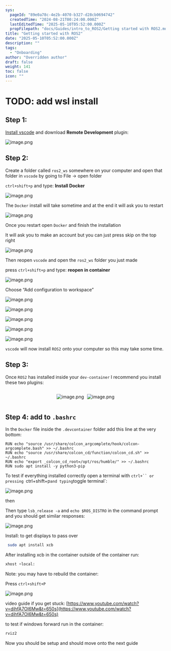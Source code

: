 ```yaml
---
sys:
  pageId: "89e0a78c-4e2b-4070-b327-d28cb0694742"
  createdTime: "2024-08-21T00:24:00.000Z"
  lastEditedTime: "2025-05-10T05:52:00.000Z"
  propFilepath: "docs/Guides/intro_to_ROS2/Getting started with ROS2.md"
title: "Getting started with ROS2"
date: "2025-05-10T05:52:00.000Z"
description: ""
tags:
  - "Onboarding"
author: "Overridden author"
draft: false
weight: 141
toc: false
icon: ""
---
```


# TODO: add wsl install

## Step 1:

[Install vscode](https://code.visualstudio.com/download) and download **Remote Development** plugin:

![image.png](https://prod-files-secure.s3.us-west-2.amazonaws.com/d518164a-d88e-44d1-a4ee-3adb3bd8bce0/efb52993-1881-4a40-b95e-6f020334f022/image.png?X-Amz-Algorithm=AWS4-HMAC-SHA256&X-Amz-Content-Sha256=UNSIGNED-PAYLOAD&X-Amz-Credential=ASIAZI2LB4665WHOTKNX%2F20250625%2Fus-west-2%2Fs3%2Faws4_request&X-Amz-Date=20250625T004339Z&X-Amz-Expires=3600&X-Amz-Security-Token=IQoJb3JpZ2luX2VjEEAaCXVzLXdlc3QtMiJGMEQCIGztEogexSzWqS9vhuVphPehiT4AGmF%2B5aaEmZtyaQGEAiBLOw6tO0rUdvWAjMFsTLUfQHUZbAiyQ8bvJFzgdQWkMSr%2FAwg5EAAaDDYzNzQyMzE4MzgwNSIMgGmeJ1yoAb6QGbhVKtwD3v8S1964REikMBajwJNBkqBOSmbKNH%2B1K3UYCEN%2BqQvGpG6sch425YoKmwcPK%2FuyayeScVJrQnRBzKV3Frw4%2BtTWeeTJCteYKzfLtr86eOpJUfBbTz4s5JOsMPTQYaFyZ6yg%2Bpkxu2xJdTVftxX7OSL4NH7cPafE3Mn2Ls%2BT3JZpRo7zxd8DllYOvLa%2F9M2QAkPuXJm4wOAp49MThUQ%2BxXzRWj4iil690JpaqHVSGG%2FWOqmUfaF4MpI68kIqnAGTstcg9JRaOIcUkX3QcXjfidkmbbiglYuaLFqN0H4jucfkp610EXn1JAuWw91kl38BBLqOsq%2Fo773abIMOQAKIgNHLAdp7LadAqGk4nvgtIBizcCmahjSujDjE%2Bf%2Fgg6JFKfSBsLOh%2Fmz0mMKx1tf7xT5AMIQoR28I%2FNBsf%2Fg8XZmkOMUY4OOX%2FMxGcjys%2F5QfaiRub%2FZQS%2FHeDk4GplXcw%2FOqwhMzYnLsWXHWiyYvYId2otw38t2TJD1ymoZPT2gHWOkWcs%2Btg2Rk5AhClfcFwWzGraGZxboJbHqoxKFPVZ8im6N2PnJgEKNtKo48yeLRPJZvp%2BvjJqEPkE8nRFRmQ9nyyPIFCIY9BMOH9C%2Fq0x4yJr4sbWU%2Byp7DWTowz%2B7swgY6pgH6DOntyf9c9OXA4f9ixk9MY0BqbCGF3YnmiXhJIaHpaUK3xgbB%2BdQQlaiTsl%2BzvSVtVieKI4zqHBzoGsrNHxrp2WDsUjftQ%2BbSa553ysvWQHdQGhhiXEq6jvuVQnvwDi28MtYnLMGgTEa3oC5e42PnjfzD1UgNRrQTyVDd1Xj5o9koZYCq4zTVZy%2BmNaQEY%2BD5aNFDfUh6OtQ37e93TOVj%2FY7mCiOS&X-Amz-Signature=582b66acba3b21af8485b213b3aafefde9e3fd2f28d75c7750575f899320968b&X-Amz-SignedHeaders=host&x-amz-checksum-mode=ENABLED&x-id=GetObject)

## Step 2:

Create a folder called `ros2_ws` somewhere on your computer and open that folder in `vscode` by going to File → open folder 

`ctrl+shift+p` and type: **Install Docker**

![image.png](https://prod-files-secure.s3.us-west-2.amazonaws.com/d518164a-d88e-44d1-a4ee-3adb3bd8bce0/2269dc0e-1cd5-47ff-bceb-c04ad9b2eab0/image.png?X-Amz-Algorithm=AWS4-HMAC-SHA256&X-Amz-Content-Sha256=UNSIGNED-PAYLOAD&X-Amz-Credential=ASIAZI2LB4665WHOTKNX%2F20250625%2Fus-west-2%2Fs3%2Faws4_request&X-Amz-Date=20250625T004339Z&X-Amz-Expires=3600&X-Amz-Security-Token=IQoJb3JpZ2luX2VjEEAaCXVzLXdlc3QtMiJGMEQCIGztEogexSzWqS9vhuVphPehiT4AGmF%2B5aaEmZtyaQGEAiBLOw6tO0rUdvWAjMFsTLUfQHUZbAiyQ8bvJFzgdQWkMSr%2FAwg5EAAaDDYzNzQyMzE4MzgwNSIMgGmeJ1yoAb6QGbhVKtwD3v8S1964REikMBajwJNBkqBOSmbKNH%2B1K3UYCEN%2BqQvGpG6sch425YoKmwcPK%2FuyayeScVJrQnRBzKV3Frw4%2BtTWeeTJCteYKzfLtr86eOpJUfBbTz4s5JOsMPTQYaFyZ6yg%2Bpkxu2xJdTVftxX7OSL4NH7cPafE3Mn2Ls%2BT3JZpRo7zxd8DllYOvLa%2F9M2QAkPuXJm4wOAp49MThUQ%2BxXzRWj4iil690JpaqHVSGG%2FWOqmUfaF4MpI68kIqnAGTstcg9JRaOIcUkX3QcXjfidkmbbiglYuaLFqN0H4jucfkp610EXn1JAuWw91kl38BBLqOsq%2Fo773abIMOQAKIgNHLAdp7LadAqGk4nvgtIBizcCmahjSujDjE%2Bf%2Fgg6JFKfSBsLOh%2Fmz0mMKx1tf7xT5AMIQoR28I%2FNBsf%2Fg8XZmkOMUY4OOX%2FMxGcjys%2F5QfaiRub%2FZQS%2FHeDk4GplXcw%2FOqwhMzYnLsWXHWiyYvYId2otw38t2TJD1ymoZPT2gHWOkWcs%2Btg2Rk5AhClfcFwWzGraGZxboJbHqoxKFPVZ8im6N2PnJgEKNtKo48yeLRPJZvp%2BvjJqEPkE8nRFRmQ9nyyPIFCIY9BMOH9C%2Fq0x4yJr4sbWU%2Byp7DWTowz%2B7swgY6pgH6DOntyf9c9OXA4f9ixk9MY0BqbCGF3YnmiXhJIaHpaUK3xgbB%2BdQQlaiTsl%2BzvSVtVieKI4zqHBzoGsrNHxrp2WDsUjftQ%2BbSa553ysvWQHdQGhhiXEq6jvuVQnvwDi28MtYnLMGgTEa3oC5e42PnjfzD1UgNRrQTyVDd1Xj5o9koZYCq4zTVZy%2BmNaQEY%2BD5aNFDfUh6OtQ37e93TOVj%2FY7mCiOS&X-Amz-Signature=b2ffc0defdc9f04cadec89a12ed7fd3622b8de2fdc3c3fae812d5dd6929e9216&X-Amz-SignedHeaders=host&x-amz-checksum-mode=ENABLED&x-id=GetObject)

The `Docker` install will take sometime and at the end it will ask you to restart

![image.png](https://prod-files-secure.s3.us-west-2.amazonaws.com/d518164a-d88e-44d1-a4ee-3adb3bd8bce0/ed233f78-be33-4b1f-b89c-9c346c0e961e/image.png?X-Amz-Algorithm=AWS4-HMAC-SHA256&X-Amz-Content-Sha256=UNSIGNED-PAYLOAD&X-Amz-Credential=ASIAZI2LB4665WHOTKNX%2F20250625%2Fus-west-2%2Fs3%2Faws4_request&X-Amz-Date=20250625T004339Z&X-Amz-Expires=3600&X-Amz-Security-Token=IQoJb3JpZ2luX2VjEEAaCXVzLXdlc3QtMiJGMEQCIGztEogexSzWqS9vhuVphPehiT4AGmF%2B5aaEmZtyaQGEAiBLOw6tO0rUdvWAjMFsTLUfQHUZbAiyQ8bvJFzgdQWkMSr%2FAwg5EAAaDDYzNzQyMzE4MzgwNSIMgGmeJ1yoAb6QGbhVKtwD3v8S1964REikMBajwJNBkqBOSmbKNH%2B1K3UYCEN%2BqQvGpG6sch425YoKmwcPK%2FuyayeScVJrQnRBzKV3Frw4%2BtTWeeTJCteYKzfLtr86eOpJUfBbTz4s5JOsMPTQYaFyZ6yg%2Bpkxu2xJdTVftxX7OSL4NH7cPafE3Mn2Ls%2BT3JZpRo7zxd8DllYOvLa%2F9M2QAkPuXJm4wOAp49MThUQ%2BxXzRWj4iil690JpaqHVSGG%2FWOqmUfaF4MpI68kIqnAGTstcg9JRaOIcUkX3QcXjfidkmbbiglYuaLFqN0H4jucfkp610EXn1JAuWw91kl38BBLqOsq%2Fo773abIMOQAKIgNHLAdp7LadAqGk4nvgtIBizcCmahjSujDjE%2Bf%2Fgg6JFKfSBsLOh%2Fmz0mMKx1tf7xT5AMIQoR28I%2FNBsf%2Fg8XZmkOMUY4OOX%2FMxGcjys%2F5QfaiRub%2FZQS%2FHeDk4GplXcw%2FOqwhMzYnLsWXHWiyYvYId2otw38t2TJD1ymoZPT2gHWOkWcs%2Btg2Rk5AhClfcFwWzGraGZxboJbHqoxKFPVZ8im6N2PnJgEKNtKo48yeLRPJZvp%2BvjJqEPkE8nRFRmQ9nyyPIFCIY9BMOH9C%2Fq0x4yJr4sbWU%2Byp7DWTowz%2B7swgY6pgH6DOntyf9c9OXA4f9ixk9MY0BqbCGF3YnmiXhJIaHpaUK3xgbB%2BdQQlaiTsl%2BzvSVtVieKI4zqHBzoGsrNHxrp2WDsUjftQ%2BbSa553ysvWQHdQGhhiXEq6jvuVQnvwDi28MtYnLMGgTEa3oC5e42PnjfzD1UgNRrQTyVDd1Xj5o9koZYCq4zTVZy%2BmNaQEY%2BD5aNFDfUh6OtQ37e93TOVj%2FY7mCiOS&X-Amz-Signature=0b4e22d63fc3f9474283d499b0cef1a1d2737e3f45ea7dec49e263393990a39e&X-Amz-SignedHeaders=host&x-amz-checksum-mode=ENABLED&x-id=GetObject)

Once you restart open `Docker` and finish the installation

It will ask you to make an account but you can just press skip on the top right

![image.png](https://prod-files-secure.s3.us-west-2.amazonaws.com/d518164a-d88e-44d1-a4ee-3adb3bd8bce0/21010ad9-1659-4fd9-9f59-9932a09b2a3d/image.png?X-Amz-Algorithm=AWS4-HMAC-SHA256&X-Amz-Content-Sha256=UNSIGNED-PAYLOAD&X-Amz-Credential=ASIAZI2LB4665WHOTKNX%2F20250625%2Fus-west-2%2Fs3%2Faws4_request&X-Amz-Date=20250625T004339Z&X-Amz-Expires=3600&X-Amz-Security-Token=IQoJb3JpZ2luX2VjEEAaCXVzLXdlc3QtMiJGMEQCIGztEogexSzWqS9vhuVphPehiT4AGmF%2B5aaEmZtyaQGEAiBLOw6tO0rUdvWAjMFsTLUfQHUZbAiyQ8bvJFzgdQWkMSr%2FAwg5EAAaDDYzNzQyMzE4MzgwNSIMgGmeJ1yoAb6QGbhVKtwD3v8S1964REikMBajwJNBkqBOSmbKNH%2B1K3UYCEN%2BqQvGpG6sch425YoKmwcPK%2FuyayeScVJrQnRBzKV3Frw4%2BtTWeeTJCteYKzfLtr86eOpJUfBbTz4s5JOsMPTQYaFyZ6yg%2Bpkxu2xJdTVftxX7OSL4NH7cPafE3Mn2Ls%2BT3JZpRo7zxd8DllYOvLa%2F9M2QAkPuXJm4wOAp49MThUQ%2BxXzRWj4iil690JpaqHVSGG%2FWOqmUfaF4MpI68kIqnAGTstcg9JRaOIcUkX3QcXjfidkmbbiglYuaLFqN0H4jucfkp610EXn1JAuWw91kl38BBLqOsq%2Fo773abIMOQAKIgNHLAdp7LadAqGk4nvgtIBizcCmahjSujDjE%2Bf%2Fgg6JFKfSBsLOh%2Fmz0mMKx1tf7xT5AMIQoR28I%2FNBsf%2Fg8XZmkOMUY4OOX%2FMxGcjys%2F5QfaiRub%2FZQS%2FHeDk4GplXcw%2FOqwhMzYnLsWXHWiyYvYId2otw38t2TJD1ymoZPT2gHWOkWcs%2Btg2Rk5AhClfcFwWzGraGZxboJbHqoxKFPVZ8im6N2PnJgEKNtKo48yeLRPJZvp%2BvjJqEPkE8nRFRmQ9nyyPIFCIY9BMOH9C%2Fq0x4yJr4sbWU%2Byp7DWTowz%2B7swgY6pgH6DOntyf9c9OXA4f9ixk9MY0BqbCGF3YnmiXhJIaHpaUK3xgbB%2BdQQlaiTsl%2BzvSVtVieKI4zqHBzoGsrNHxrp2WDsUjftQ%2BbSa553ysvWQHdQGhhiXEq6jvuVQnvwDi28MtYnLMGgTEa3oC5e42PnjfzD1UgNRrQTyVDd1Xj5o9koZYCq4zTVZy%2BmNaQEY%2BD5aNFDfUh6OtQ37e93TOVj%2FY7mCiOS&X-Amz-Signature=697a9ad8a7136c7253527b0838f609221b8bcbd8a7f5bfa4f73a41000fa49e3b&X-Amz-SignedHeaders=host&x-amz-checksum-mode=ENABLED&x-id=GetObject)

Then reopen `vscode` and open the `ros2_ws` folder you just made

press `ctrl+shift+p` and type: **reopen in container**

![image.png](https://prod-files-secure.s3.us-west-2.amazonaws.com/d518164a-d88e-44d1-a4ee-3adb3bd8bce0/4e93b8c2-41ad-488c-8095-c74205196118/image.png?X-Amz-Algorithm=AWS4-HMAC-SHA256&X-Amz-Content-Sha256=UNSIGNED-PAYLOAD&X-Amz-Credential=ASIAZI2LB4665WHOTKNX%2F20250625%2Fus-west-2%2Fs3%2Faws4_request&X-Amz-Date=20250625T004339Z&X-Amz-Expires=3600&X-Amz-Security-Token=IQoJb3JpZ2luX2VjEEAaCXVzLXdlc3QtMiJGMEQCIGztEogexSzWqS9vhuVphPehiT4AGmF%2B5aaEmZtyaQGEAiBLOw6tO0rUdvWAjMFsTLUfQHUZbAiyQ8bvJFzgdQWkMSr%2FAwg5EAAaDDYzNzQyMzE4MzgwNSIMgGmeJ1yoAb6QGbhVKtwD3v8S1964REikMBajwJNBkqBOSmbKNH%2B1K3UYCEN%2BqQvGpG6sch425YoKmwcPK%2FuyayeScVJrQnRBzKV3Frw4%2BtTWeeTJCteYKzfLtr86eOpJUfBbTz4s5JOsMPTQYaFyZ6yg%2Bpkxu2xJdTVftxX7OSL4NH7cPafE3Mn2Ls%2BT3JZpRo7zxd8DllYOvLa%2F9M2QAkPuXJm4wOAp49MThUQ%2BxXzRWj4iil690JpaqHVSGG%2FWOqmUfaF4MpI68kIqnAGTstcg9JRaOIcUkX3QcXjfidkmbbiglYuaLFqN0H4jucfkp610EXn1JAuWw91kl38BBLqOsq%2Fo773abIMOQAKIgNHLAdp7LadAqGk4nvgtIBizcCmahjSujDjE%2Bf%2Fgg6JFKfSBsLOh%2Fmz0mMKx1tf7xT5AMIQoR28I%2FNBsf%2Fg8XZmkOMUY4OOX%2FMxGcjys%2F5QfaiRub%2FZQS%2FHeDk4GplXcw%2FOqwhMzYnLsWXHWiyYvYId2otw38t2TJD1ymoZPT2gHWOkWcs%2Btg2Rk5AhClfcFwWzGraGZxboJbHqoxKFPVZ8im6N2PnJgEKNtKo48yeLRPJZvp%2BvjJqEPkE8nRFRmQ9nyyPIFCIY9BMOH9C%2Fq0x4yJr4sbWU%2Byp7DWTowz%2B7swgY6pgH6DOntyf9c9OXA4f9ixk9MY0BqbCGF3YnmiXhJIaHpaUK3xgbB%2BdQQlaiTsl%2BzvSVtVieKI4zqHBzoGsrNHxrp2WDsUjftQ%2BbSa553ysvWQHdQGhhiXEq6jvuVQnvwDi28MtYnLMGgTEa3oC5e42PnjfzD1UgNRrQTyVDd1Xj5o9koZYCq4zTVZy%2BmNaQEY%2BD5aNFDfUh6OtQ37e93TOVj%2FY7mCiOS&X-Amz-Signature=730b379ac2082c3c524e1c1cf61fc7d36456974cba4479435ebe09f16505d985&X-Amz-SignedHeaders=host&x-amz-checksum-mode=ENABLED&x-id=GetObject)

Choose “Add configuration to workspace”

![image.png](https://prod-files-secure.s3.us-west-2.amazonaws.com/d518164a-d88e-44d1-a4ee-3adb3bd8bce0/9560b282-5060-4989-ba37-97e7b2c22476/image.png?X-Amz-Algorithm=AWS4-HMAC-SHA256&X-Amz-Content-Sha256=UNSIGNED-PAYLOAD&X-Amz-Credential=ASIAZI2LB4665WHOTKNX%2F20250625%2Fus-west-2%2Fs3%2Faws4_request&X-Amz-Date=20250625T004339Z&X-Amz-Expires=3600&X-Amz-Security-Token=IQoJb3JpZ2luX2VjEEAaCXVzLXdlc3QtMiJGMEQCIGztEogexSzWqS9vhuVphPehiT4AGmF%2B5aaEmZtyaQGEAiBLOw6tO0rUdvWAjMFsTLUfQHUZbAiyQ8bvJFzgdQWkMSr%2FAwg5EAAaDDYzNzQyMzE4MzgwNSIMgGmeJ1yoAb6QGbhVKtwD3v8S1964REikMBajwJNBkqBOSmbKNH%2B1K3UYCEN%2BqQvGpG6sch425YoKmwcPK%2FuyayeScVJrQnRBzKV3Frw4%2BtTWeeTJCteYKzfLtr86eOpJUfBbTz4s5JOsMPTQYaFyZ6yg%2Bpkxu2xJdTVftxX7OSL4NH7cPafE3Mn2Ls%2BT3JZpRo7zxd8DllYOvLa%2F9M2QAkPuXJm4wOAp49MThUQ%2BxXzRWj4iil690JpaqHVSGG%2FWOqmUfaF4MpI68kIqnAGTstcg9JRaOIcUkX3QcXjfidkmbbiglYuaLFqN0H4jucfkp610EXn1JAuWw91kl38BBLqOsq%2Fo773abIMOQAKIgNHLAdp7LadAqGk4nvgtIBizcCmahjSujDjE%2Bf%2Fgg6JFKfSBsLOh%2Fmz0mMKx1tf7xT5AMIQoR28I%2FNBsf%2Fg8XZmkOMUY4OOX%2FMxGcjys%2F5QfaiRub%2FZQS%2FHeDk4GplXcw%2FOqwhMzYnLsWXHWiyYvYId2otw38t2TJD1ymoZPT2gHWOkWcs%2Btg2Rk5AhClfcFwWzGraGZxboJbHqoxKFPVZ8im6N2PnJgEKNtKo48yeLRPJZvp%2BvjJqEPkE8nRFRmQ9nyyPIFCIY9BMOH9C%2Fq0x4yJr4sbWU%2Byp7DWTowz%2B7swgY6pgH6DOntyf9c9OXA4f9ixk9MY0BqbCGF3YnmiXhJIaHpaUK3xgbB%2BdQQlaiTsl%2BzvSVtVieKI4zqHBzoGsrNHxrp2WDsUjftQ%2BbSa553ysvWQHdQGhhiXEq6jvuVQnvwDi28MtYnLMGgTEa3oC5e42PnjfzD1UgNRrQTyVDd1Xj5o9koZYCq4zTVZy%2BmNaQEY%2BD5aNFDfUh6OtQ37e93TOVj%2FY7mCiOS&X-Amz-Signature=41d6f43331bea9dd69deffcbe4226a98d79c2dd611b4533850ab826ffa1e3c9a&X-Amz-SignedHeaders=host&x-amz-checksum-mode=ENABLED&x-id=GetObject)

![image.png](https://prod-files-secure.s3.us-west-2.amazonaws.com/d518164a-d88e-44d1-a4ee-3adb3bd8bce0/2ee63f81-886b-48e8-a553-dc6e5eac99e4/image.png?X-Amz-Algorithm=AWS4-HMAC-SHA256&X-Amz-Content-Sha256=UNSIGNED-PAYLOAD&X-Amz-Credential=ASIAZI2LB4665WHOTKNX%2F20250625%2Fus-west-2%2Fs3%2Faws4_request&X-Amz-Date=20250625T004339Z&X-Amz-Expires=3600&X-Amz-Security-Token=IQoJb3JpZ2luX2VjEEAaCXVzLXdlc3QtMiJGMEQCIGztEogexSzWqS9vhuVphPehiT4AGmF%2B5aaEmZtyaQGEAiBLOw6tO0rUdvWAjMFsTLUfQHUZbAiyQ8bvJFzgdQWkMSr%2FAwg5EAAaDDYzNzQyMzE4MzgwNSIMgGmeJ1yoAb6QGbhVKtwD3v8S1964REikMBajwJNBkqBOSmbKNH%2B1K3UYCEN%2BqQvGpG6sch425YoKmwcPK%2FuyayeScVJrQnRBzKV3Frw4%2BtTWeeTJCteYKzfLtr86eOpJUfBbTz4s5JOsMPTQYaFyZ6yg%2Bpkxu2xJdTVftxX7OSL4NH7cPafE3Mn2Ls%2BT3JZpRo7zxd8DllYOvLa%2F9M2QAkPuXJm4wOAp49MThUQ%2BxXzRWj4iil690JpaqHVSGG%2FWOqmUfaF4MpI68kIqnAGTstcg9JRaOIcUkX3QcXjfidkmbbiglYuaLFqN0H4jucfkp610EXn1JAuWw91kl38BBLqOsq%2Fo773abIMOQAKIgNHLAdp7LadAqGk4nvgtIBizcCmahjSujDjE%2Bf%2Fgg6JFKfSBsLOh%2Fmz0mMKx1tf7xT5AMIQoR28I%2FNBsf%2Fg8XZmkOMUY4OOX%2FMxGcjys%2F5QfaiRub%2FZQS%2FHeDk4GplXcw%2FOqwhMzYnLsWXHWiyYvYId2otw38t2TJD1ymoZPT2gHWOkWcs%2Btg2Rk5AhClfcFwWzGraGZxboJbHqoxKFPVZ8im6N2PnJgEKNtKo48yeLRPJZvp%2BvjJqEPkE8nRFRmQ9nyyPIFCIY9BMOH9C%2Fq0x4yJr4sbWU%2Byp7DWTowz%2B7swgY6pgH6DOntyf9c9OXA4f9ixk9MY0BqbCGF3YnmiXhJIaHpaUK3xgbB%2BdQQlaiTsl%2BzvSVtVieKI4zqHBzoGsrNHxrp2WDsUjftQ%2BbSa553ysvWQHdQGhhiXEq6jvuVQnvwDi28MtYnLMGgTEa3oC5e42PnjfzD1UgNRrQTyVDd1Xj5o9koZYCq4zTVZy%2BmNaQEY%2BD5aNFDfUh6OtQ37e93TOVj%2FY7mCiOS&X-Amz-Signature=b284fd9a3c0ddf356a60e22dfe41f7350141a0b29f019ba063e0cc4c973d47da&X-Amz-SignedHeaders=host&x-amz-checksum-mode=ENABLED&x-id=GetObject)

![image.png](https://prod-files-secure.s3.us-west-2.amazonaws.com/d518164a-d88e-44d1-a4ee-3adb3bd8bce0/ae1580b2-b048-407e-aed9-b584224a7a04/image.png?X-Amz-Algorithm=AWS4-HMAC-SHA256&X-Amz-Content-Sha256=UNSIGNED-PAYLOAD&X-Amz-Credential=ASIAZI2LB4665WHOTKNX%2F20250625%2Fus-west-2%2Fs3%2Faws4_request&X-Amz-Date=20250625T004339Z&X-Amz-Expires=3600&X-Amz-Security-Token=IQoJb3JpZ2luX2VjEEAaCXVzLXdlc3QtMiJGMEQCIGztEogexSzWqS9vhuVphPehiT4AGmF%2B5aaEmZtyaQGEAiBLOw6tO0rUdvWAjMFsTLUfQHUZbAiyQ8bvJFzgdQWkMSr%2FAwg5EAAaDDYzNzQyMzE4MzgwNSIMgGmeJ1yoAb6QGbhVKtwD3v8S1964REikMBajwJNBkqBOSmbKNH%2B1K3UYCEN%2BqQvGpG6sch425YoKmwcPK%2FuyayeScVJrQnRBzKV3Frw4%2BtTWeeTJCteYKzfLtr86eOpJUfBbTz4s5JOsMPTQYaFyZ6yg%2Bpkxu2xJdTVftxX7OSL4NH7cPafE3Mn2Ls%2BT3JZpRo7zxd8DllYOvLa%2F9M2QAkPuXJm4wOAp49MThUQ%2BxXzRWj4iil690JpaqHVSGG%2FWOqmUfaF4MpI68kIqnAGTstcg9JRaOIcUkX3QcXjfidkmbbiglYuaLFqN0H4jucfkp610EXn1JAuWw91kl38BBLqOsq%2Fo773abIMOQAKIgNHLAdp7LadAqGk4nvgtIBizcCmahjSujDjE%2Bf%2Fgg6JFKfSBsLOh%2Fmz0mMKx1tf7xT5AMIQoR28I%2FNBsf%2Fg8XZmkOMUY4OOX%2FMxGcjys%2F5QfaiRub%2FZQS%2FHeDk4GplXcw%2FOqwhMzYnLsWXHWiyYvYId2otw38t2TJD1ymoZPT2gHWOkWcs%2Btg2Rk5AhClfcFwWzGraGZxboJbHqoxKFPVZ8im6N2PnJgEKNtKo48yeLRPJZvp%2BvjJqEPkE8nRFRmQ9nyyPIFCIY9BMOH9C%2Fq0x4yJr4sbWU%2Byp7DWTowz%2B7swgY6pgH6DOntyf9c9OXA4f9ixk9MY0BqbCGF3YnmiXhJIaHpaUK3xgbB%2BdQQlaiTsl%2BzvSVtVieKI4zqHBzoGsrNHxrp2WDsUjftQ%2BbSa553ysvWQHdQGhhiXEq6jvuVQnvwDi28MtYnLMGgTEa3oC5e42PnjfzD1UgNRrQTyVDd1Xj5o9koZYCq4zTVZy%2BmNaQEY%2BD5aNFDfUh6OtQ37e93TOVj%2FY7mCiOS&X-Amz-Signature=3e4f33b9916eb322bd6c438631152e681a7b985c6944d3706f6dbd62fd81cc1b&X-Amz-SignedHeaders=host&x-amz-checksum-mode=ENABLED&x-id=GetObject)

![image.png](https://prod-files-secure.s3.us-west-2.amazonaws.com/d518164a-d88e-44d1-a4ee-3adb3bd8bce0/53255b28-f75e-430f-b9e3-c0ac8577e42b/image.png?X-Amz-Algorithm=AWS4-HMAC-SHA256&X-Amz-Content-Sha256=UNSIGNED-PAYLOAD&X-Amz-Credential=ASIAZI2LB4665WHOTKNX%2F20250625%2Fus-west-2%2Fs3%2Faws4_request&X-Amz-Date=20250625T004339Z&X-Amz-Expires=3600&X-Amz-Security-Token=IQoJb3JpZ2luX2VjEEAaCXVzLXdlc3QtMiJGMEQCIGztEogexSzWqS9vhuVphPehiT4AGmF%2B5aaEmZtyaQGEAiBLOw6tO0rUdvWAjMFsTLUfQHUZbAiyQ8bvJFzgdQWkMSr%2FAwg5EAAaDDYzNzQyMzE4MzgwNSIMgGmeJ1yoAb6QGbhVKtwD3v8S1964REikMBajwJNBkqBOSmbKNH%2B1K3UYCEN%2BqQvGpG6sch425YoKmwcPK%2FuyayeScVJrQnRBzKV3Frw4%2BtTWeeTJCteYKzfLtr86eOpJUfBbTz4s5JOsMPTQYaFyZ6yg%2Bpkxu2xJdTVftxX7OSL4NH7cPafE3Mn2Ls%2BT3JZpRo7zxd8DllYOvLa%2F9M2QAkPuXJm4wOAp49MThUQ%2BxXzRWj4iil690JpaqHVSGG%2FWOqmUfaF4MpI68kIqnAGTstcg9JRaOIcUkX3QcXjfidkmbbiglYuaLFqN0H4jucfkp610EXn1JAuWw91kl38BBLqOsq%2Fo773abIMOQAKIgNHLAdp7LadAqGk4nvgtIBizcCmahjSujDjE%2Bf%2Fgg6JFKfSBsLOh%2Fmz0mMKx1tf7xT5AMIQoR28I%2FNBsf%2Fg8XZmkOMUY4OOX%2FMxGcjys%2F5QfaiRub%2FZQS%2FHeDk4GplXcw%2FOqwhMzYnLsWXHWiyYvYId2otw38t2TJD1ymoZPT2gHWOkWcs%2Btg2Rk5AhClfcFwWzGraGZxboJbHqoxKFPVZ8im6N2PnJgEKNtKo48yeLRPJZvp%2BvjJqEPkE8nRFRmQ9nyyPIFCIY9BMOH9C%2Fq0x4yJr4sbWU%2Byp7DWTowz%2B7swgY6pgH6DOntyf9c9OXA4f9ixk9MY0BqbCGF3YnmiXhJIaHpaUK3xgbB%2BdQQlaiTsl%2BzvSVtVieKI4zqHBzoGsrNHxrp2WDsUjftQ%2BbSa553ysvWQHdQGhhiXEq6jvuVQnvwDi28MtYnLMGgTEa3oC5e42PnjfzD1UgNRrQTyVDd1Xj5o9koZYCq4zTVZy%2BmNaQEY%2BD5aNFDfUh6OtQ37e93TOVj%2FY7mCiOS&X-Amz-Signature=ed5033c779eacd81faa70d013cad1c1b778cc8223645ff006f6bbb729b94b588&X-Amz-SignedHeaders=host&x-amz-checksum-mode=ENABLED&x-id=GetObject)

![image.png](https://prod-files-secure.s3.us-west-2.amazonaws.com/d518164a-d88e-44d1-a4ee-3adb3bd8bce0/7c562767-5af9-4ffb-97d1-327bcdf4ee00/image.png?X-Amz-Algorithm=AWS4-HMAC-SHA256&X-Amz-Content-Sha256=UNSIGNED-PAYLOAD&X-Amz-Credential=ASIAZI2LB4665WHOTKNX%2F20250625%2Fus-west-2%2Fs3%2Faws4_request&X-Amz-Date=20250625T004339Z&X-Amz-Expires=3600&X-Amz-Security-Token=IQoJb3JpZ2luX2VjEEAaCXVzLXdlc3QtMiJGMEQCIGztEogexSzWqS9vhuVphPehiT4AGmF%2B5aaEmZtyaQGEAiBLOw6tO0rUdvWAjMFsTLUfQHUZbAiyQ8bvJFzgdQWkMSr%2FAwg5EAAaDDYzNzQyMzE4MzgwNSIMgGmeJ1yoAb6QGbhVKtwD3v8S1964REikMBajwJNBkqBOSmbKNH%2B1K3UYCEN%2BqQvGpG6sch425YoKmwcPK%2FuyayeScVJrQnRBzKV3Frw4%2BtTWeeTJCteYKzfLtr86eOpJUfBbTz4s5JOsMPTQYaFyZ6yg%2Bpkxu2xJdTVftxX7OSL4NH7cPafE3Mn2Ls%2BT3JZpRo7zxd8DllYOvLa%2F9M2QAkPuXJm4wOAp49MThUQ%2BxXzRWj4iil690JpaqHVSGG%2FWOqmUfaF4MpI68kIqnAGTstcg9JRaOIcUkX3QcXjfidkmbbiglYuaLFqN0H4jucfkp610EXn1JAuWw91kl38BBLqOsq%2Fo773abIMOQAKIgNHLAdp7LadAqGk4nvgtIBizcCmahjSujDjE%2Bf%2Fgg6JFKfSBsLOh%2Fmz0mMKx1tf7xT5AMIQoR28I%2FNBsf%2Fg8XZmkOMUY4OOX%2FMxGcjys%2F5QfaiRub%2FZQS%2FHeDk4GplXcw%2FOqwhMzYnLsWXHWiyYvYId2otw38t2TJD1ymoZPT2gHWOkWcs%2Btg2Rk5AhClfcFwWzGraGZxboJbHqoxKFPVZ8im6N2PnJgEKNtKo48yeLRPJZvp%2BvjJqEPkE8nRFRmQ9nyyPIFCIY9BMOH9C%2Fq0x4yJr4sbWU%2Byp7DWTowz%2B7swgY6pgH6DOntyf9c9OXA4f9ixk9MY0BqbCGF3YnmiXhJIaHpaUK3xgbB%2BdQQlaiTsl%2BzvSVtVieKI4zqHBzoGsrNHxrp2WDsUjftQ%2BbSa553ysvWQHdQGhhiXEq6jvuVQnvwDi28MtYnLMGgTEa3oC5e42PnjfzD1UgNRrQTyVDd1Xj5o9koZYCq4zTVZy%2BmNaQEY%2BD5aNFDfUh6OtQ37e93TOVj%2FY7mCiOS&X-Amz-Signature=639069b8c8db9e541932c588f8e6ed5e78dab5fff0faeabf5c5e9bd8f889cc1f&X-Amz-SignedHeaders=host&x-amz-checksum-mode=ENABLED&x-id=GetObject)

`vscode` will now install `ROS2` onto your computer so this may take some time.

## Step 3:

Once `ROS2` has installed inside your `dev-container` I recommend you install these two plugins:

<div style="display: flex;flex-direction: row; column-gap:10px; max-width: 630px;justify-content: center;">
<div>

![image.png](https://prod-files-secure.s3.us-west-2.amazonaws.com/d518164a-d88e-44d1-a4ee-3adb3bd8bce0/3fc3d550-5a54-4ba1-ba6b-faa01cdb7369/image.png?X-Amz-Algorithm=AWS4-HMAC-SHA256&X-Amz-Content-Sha256=UNSIGNED-PAYLOAD&X-Amz-Credential=ASIAZI2LB466VCN7IADG%2F20250625%2Fus-west-2%2Fs3%2Faws4_request&X-Amz-Date=20250625T004342Z&X-Amz-Expires=3600&X-Amz-Security-Token=IQoJb3JpZ2luX2VjEEAaCXVzLXdlc3QtMiJHMEUCIBtD0dOQHZiw7zGuysBM3oDLjHt4xo2hREJE%2B70dIk83AiEA%2BA7%2FadmB0L48LhWTWMdrz8pePjuD%2BVBRNHkvtZzXkbUq%2FwMIORAAGgw2Mzc0MjMxODM4MDUiDJG2CNm1PJD6Sg5ciircAwVV9GyxdzeA4%2FuYIA%2BGC%2FvfrOsGMtARCnq91QwGEmFnKfC7S%2BBE1wj0q3jExmOSGjhgTD3UqOYQYZcmN%2BaNt0ANotoFoiCvfweky81mWneOSiKsfH8h4k6DdRCEefpcEAc7G0JYKYm1CbO4rnaezZQfiOLOrcYAAUGmuQxfDIXKmWrdSnFyCLFBT%2BAreldrX34Jbz521WSuwWc9VuGcnmPtOqFnkIReLepB5%2F%2BRLdObMdHzQzr6rRGVeGZ8OK4RfIdy35N0k1tWHwTbPZnq7lNnygxZnwN1AvP5km%2FPSrdB835KlPpuNt33glV80heDbDlKAJXB32m75GXY9uhfL4CJ9fOg7Ta8dKU2NB7ISL8KO2%2FILqncGIRz9B%2B73p2%2Fee8sZpB%2BgzkJoX1UE4%2FtOXorkt5hjTA5q4Kh9BDbY3HgnK5tFdzx8Ztfi7WIdVvnFUuQPGyP5DXtsZD8%2BS146qpH2IY29Guko4IhjdgX1bztJ6YK5r7G4A05P8%2BURlkuhCOe2LRklEci9mAqMWoARv%2B0l7cFTFnC98l3mWWR8dSPJx%2BvJY5J%2FnroIJMcnd2recTuO9pRV%2BfijUEOMh5rWiOVE5iXqFLnlsH3w4k3eevAmnITGDAJVizgylPoMM7v7MIGOqUB97JrmGnTYsWxESBNDY1awXbsdL09qj11aW5FB9DL315Ny3b9Q3x28Zlk8VFxe8ND0hEV%2FiX26HiktMPgfuv1LQN8LpeLZ1ieVqe%2BL8Nxbo2UklOLjzQNtYHUie51PblWqUv3MyNqetdivsouDka4R0wbQpKbIt3EVWyyVrZdLVdNl7MUZRDfTJ4hIbMO7mzP6BBTqXAHMW3ne09tjSgX6CfcvWnS&X-Amz-Signature=d69ab6247bea72ab11ca1f22bbb2cf38b03790bbbe24b9a6bcb1c5a638bef8a0&X-Amz-SignedHeaders=host&x-amz-checksum-mode=ENABLED&x-id=GetObject)

</div>
<div>

![image.png](https://prod-files-secure.s3.us-west-2.amazonaws.com/d518164a-d88e-44d1-a4ee-3adb3bd8bce0/d994cc66-13c2-4093-a5a3-f84cf4601a82/image.png?X-Amz-Algorithm=AWS4-HMAC-SHA256&X-Amz-Content-Sha256=UNSIGNED-PAYLOAD&X-Amz-Credential=ASIAZI2LB466QUDXQJSD%2F20250625%2Fus-west-2%2Fs3%2Faws4_request&X-Amz-Date=20250625T004343Z&X-Amz-Expires=3600&X-Amz-Security-Token=IQoJb3JpZ2luX2VjEEAaCXVzLXdlc3QtMiJHMEUCIH6TCQ4K%2BT7S7dJePfs0HKSWMh4pcz03aK6JUYPgnIQuAiEA8%2F6QMpo6MHKrrTYv2CokdVsGhc3fcAN5Dfgi2AF%2BVB0q%2FwMIORAAGgw2Mzc0MjMxODM4MDUiDLXzew8nGA%2BGNiXOJSrcA0t0xRJZKMme1U7PqjWWICMJ5VdtiQtjT51BK7i7pz3GbyUJaHT35Nv%2BhCJ%2BjiZj0TsNZ4UokVR%2BNCJF9wQ%2BKgcvQ7w%2FlvI5ci1ozKnbQVPtLa8OKeseDzUxwvaj6Aa0ao5UwerqDCFOrDDNYgtx6NP7%2BX3btK0%2Bogb9puhsnJ4JDpJwULSQQV2EASzjJcuIWPADkenWoY2fTVmygh0nSphZRWfIzZkTih9F4BFua6KJstJBrfgIciuhmXZXyiV3%2BKWQTEQrLe6As2NIclQzSp%2BmcjJZnBuPgNsBypROTVDq11NFty1xT4CymdI1BUr0TJt%2BRP7syw7fOQ95spgua80TkCgobV4U1F%2FP%2Bk%2Bo1SdzjOYSbD1IuuuyX9%2F65yLMGMxBPdHyv%2BuNz6YzHQsD2LDnlIJvpULivRIiVF3m9IANnLoCjFAGBf%2FmL4tGY1m56Rj%2Bo97QMPCeWTro%2BQLojkpiTKEpHc%2BSTBXxnlOmquY30iWbkOzqtqkejEut%2BKVklMsfrg8M36cicsaP6X5LP15J9Kg8V%2FeJ0Q0Uxw%2FcXRGnxPB7sqkmDzLJHxZMS%2F%2FS1ggpMHHIAno3zXEpR3SoRLU88MPewU54ZOXP7rZRgVS%2Bt3%2BEZU0KQQIRdNlVMOHv7MIGOqUBH6kmP8W07UZao2AIKCW7UKEKMtqdAlIAHr0R%2FZw%2BzjmCYd%2B2AataqURNSf8fJ8QHF42Xj8I3d6uxUYPLggl14MfieotMitOUqTt2tSgaFuHCQOth%2F3h8Gw9EmkEw0r1j1UVsy5gO72HqW%2FdqFzZqZhAyt1zhfJIjiC98Nnvmx7VjzcC3oXwufqYeyWRoo7xaCXyHZGzfjI1BBmnbh1pZaehTLATO&X-Amz-Signature=d99e2b2736eade304886fbabd7152945d06059c2da4b140dd93344f186c4c8cb&X-Amz-SignedHeaders=host&x-amz-checksum-mode=ENABLED&x-id=GetObject)

</div>
</div>

## Step 4: add to `.bashrc`

In the `Docker` file inside the `.devcontainer` folder add this line at the very bottom: 

```docker
RUN echo "source /usr/share/colcon_argcomplete/hook/colcon-argcomplete.bash" >> ~/.bashrc
RUN echo "source /usr/share/colcon_cd/function/colcon_cd.sh" >> ~/.bashrc
RUN echo "export _colcon_cd_root=/opt/ros/humble/" >> ~/.bashrc
RUN sudo apt install -y python3-pip 
```

To test if everything installed correctly open a terminal with `ctrl+`` or pressing `ctrl+shift+p` and typing `toggle terminal`:

![image.png](https://prod-files-secure.s3.us-west-2.amazonaws.com/d518164a-d88e-44d1-a4ee-3adb3bd8bce0/6a4943d8-b04e-4c02-9a58-775f3384d1a5/image.png?X-Amz-Algorithm=AWS4-HMAC-SHA256&X-Amz-Content-Sha256=UNSIGNED-PAYLOAD&X-Amz-Credential=ASIAZI2LB4665WHOTKNX%2F20250625%2Fus-west-2%2Fs3%2Faws4_request&X-Amz-Date=20250625T004339Z&X-Amz-Expires=3600&X-Amz-Security-Token=IQoJb3JpZ2luX2VjEEAaCXVzLXdlc3QtMiJGMEQCIGztEogexSzWqS9vhuVphPehiT4AGmF%2B5aaEmZtyaQGEAiBLOw6tO0rUdvWAjMFsTLUfQHUZbAiyQ8bvJFzgdQWkMSr%2FAwg5EAAaDDYzNzQyMzE4MzgwNSIMgGmeJ1yoAb6QGbhVKtwD3v8S1964REikMBajwJNBkqBOSmbKNH%2B1K3UYCEN%2BqQvGpG6sch425YoKmwcPK%2FuyayeScVJrQnRBzKV3Frw4%2BtTWeeTJCteYKzfLtr86eOpJUfBbTz4s5JOsMPTQYaFyZ6yg%2Bpkxu2xJdTVftxX7OSL4NH7cPafE3Mn2Ls%2BT3JZpRo7zxd8DllYOvLa%2F9M2QAkPuXJm4wOAp49MThUQ%2BxXzRWj4iil690JpaqHVSGG%2FWOqmUfaF4MpI68kIqnAGTstcg9JRaOIcUkX3QcXjfidkmbbiglYuaLFqN0H4jucfkp610EXn1JAuWw91kl38BBLqOsq%2Fo773abIMOQAKIgNHLAdp7LadAqGk4nvgtIBizcCmahjSujDjE%2Bf%2Fgg6JFKfSBsLOh%2Fmz0mMKx1tf7xT5AMIQoR28I%2FNBsf%2Fg8XZmkOMUY4OOX%2FMxGcjys%2F5QfaiRub%2FZQS%2FHeDk4GplXcw%2FOqwhMzYnLsWXHWiyYvYId2otw38t2TJD1ymoZPT2gHWOkWcs%2Btg2Rk5AhClfcFwWzGraGZxboJbHqoxKFPVZ8im6N2PnJgEKNtKo48yeLRPJZvp%2BvjJqEPkE8nRFRmQ9nyyPIFCIY9BMOH9C%2Fq0x4yJr4sbWU%2Byp7DWTowz%2B7swgY6pgH6DOntyf9c9OXA4f9ixk9MY0BqbCGF3YnmiXhJIaHpaUK3xgbB%2BdQQlaiTsl%2BzvSVtVieKI4zqHBzoGsrNHxrp2WDsUjftQ%2BbSa553ysvWQHdQGhhiXEq6jvuVQnvwDi28MtYnLMGgTEa3oC5e42PnjfzD1UgNRrQTyVDd1Xj5o9koZYCq4zTVZy%2BmNaQEY%2BD5aNFDfUh6OtQ37e93TOVj%2FY7mCiOS&X-Amz-Signature=98ff42d2160163e783dd378eb64933f9f6d2417beac6275bd306d98ea9b87438&X-Amz-SignedHeaders=host&x-amz-checksum-mode=ENABLED&x-id=GetObject)

then 

Then type `lsb_release -a` and `echo $ROS_DISTRO` in the command prompt and you should get similar responses:

![image.png](https://prod-files-secure.s3.us-west-2.amazonaws.com/d518164a-d88e-44d1-a4ee-3adb3bd8bce0/3e635dec-a805-4e85-8b9e-d000e5b71a4e/image.png?X-Amz-Algorithm=AWS4-HMAC-SHA256&X-Amz-Content-Sha256=UNSIGNED-PAYLOAD&X-Amz-Credential=ASIAZI2LB4665WHOTKNX%2F20250625%2Fus-west-2%2Fs3%2Faws4_request&X-Amz-Date=20250625T004339Z&X-Amz-Expires=3600&X-Amz-Security-Token=IQoJb3JpZ2luX2VjEEAaCXVzLXdlc3QtMiJGMEQCIGztEogexSzWqS9vhuVphPehiT4AGmF%2B5aaEmZtyaQGEAiBLOw6tO0rUdvWAjMFsTLUfQHUZbAiyQ8bvJFzgdQWkMSr%2FAwg5EAAaDDYzNzQyMzE4MzgwNSIMgGmeJ1yoAb6QGbhVKtwD3v8S1964REikMBajwJNBkqBOSmbKNH%2B1K3UYCEN%2BqQvGpG6sch425YoKmwcPK%2FuyayeScVJrQnRBzKV3Frw4%2BtTWeeTJCteYKzfLtr86eOpJUfBbTz4s5JOsMPTQYaFyZ6yg%2Bpkxu2xJdTVftxX7OSL4NH7cPafE3Mn2Ls%2BT3JZpRo7zxd8DllYOvLa%2F9M2QAkPuXJm4wOAp49MThUQ%2BxXzRWj4iil690JpaqHVSGG%2FWOqmUfaF4MpI68kIqnAGTstcg9JRaOIcUkX3QcXjfidkmbbiglYuaLFqN0H4jucfkp610EXn1JAuWw91kl38BBLqOsq%2Fo773abIMOQAKIgNHLAdp7LadAqGk4nvgtIBizcCmahjSujDjE%2Bf%2Fgg6JFKfSBsLOh%2Fmz0mMKx1tf7xT5AMIQoR28I%2FNBsf%2Fg8XZmkOMUY4OOX%2FMxGcjys%2F5QfaiRub%2FZQS%2FHeDk4GplXcw%2FOqwhMzYnLsWXHWiyYvYId2otw38t2TJD1ymoZPT2gHWOkWcs%2Btg2Rk5AhClfcFwWzGraGZxboJbHqoxKFPVZ8im6N2PnJgEKNtKo48yeLRPJZvp%2BvjJqEPkE8nRFRmQ9nyyPIFCIY9BMOH9C%2Fq0x4yJr4sbWU%2Byp7DWTowz%2B7swgY6pgH6DOntyf9c9OXA4f9ixk9MY0BqbCGF3YnmiXhJIaHpaUK3xgbB%2BdQQlaiTsl%2BzvSVtVieKI4zqHBzoGsrNHxrp2WDsUjftQ%2BbSa553ysvWQHdQGhhiXEq6jvuVQnvwDi28MtYnLMGgTEa3oC5e42PnjfzD1UgNRrQTyVDd1Xj5o9koZYCq4zTVZy%2BmNaQEY%2BD5aNFDfUh6OtQ37e93TOVj%2FY7mCiOS&X-Amz-Signature=3b5641038df0f88e850215a83f4c44a31baf98c9849535c807e5a0adadeaa266&X-Amz-SignedHeaders=host&x-amz-checksum-mode=ENABLED&x-id=GetObject)

Install:  to get displays to pass over

```bash
 sudo apt install xcb
```

After installing xcb in the container outside of the container run:

```python
xhost +local:
```

Note: you may have to rebuild the container:

Press `ctrl+shift+P`

![image.png](https://prod-files-secure.s3.us-west-2.amazonaws.com/d518164a-d88e-44d1-a4ee-3adb3bd8bce0/6c2be660-2618-4c38-9c26-53554f7a0b7b/image.png?X-Amz-Algorithm=AWS4-HMAC-SHA256&X-Amz-Content-Sha256=UNSIGNED-PAYLOAD&X-Amz-Credential=ASIAZI2LB4665WHOTKNX%2F20250625%2Fus-west-2%2Fs3%2Faws4_request&X-Amz-Date=20250625T004339Z&X-Amz-Expires=3600&X-Amz-Security-Token=IQoJb3JpZ2luX2VjEEAaCXVzLXdlc3QtMiJGMEQCIGztEogexSzWqS9vhuVphPehiT4AGmF%2B5aaEmZtyaQGEAiBLOw6tO0rUdvWAjMFsTLUfQHUZbAiyQ8bvJFzgdQWkMSr%2FAwg5EAAaDDYzNzQyMzE4MzgwNSIMgGmeJ1yoAb6QGbhVKtwD3v8S1964REikMBajwJNBkqBOSmbKNH%2B1K3UYCEN%2BqQvGpG6sch425YoKmwcPK%2FuyayeScVJrQnRBzKV3Frw4%2BtTWeeTJCteYKzfLtr86eOpJUfBbTz4s5JOsMPTQYaFyZ6yg%2Bpkxu2xJdTVftxX7OSL4NH7cPafE3Mn2Ls%2BT3JZpRo7zxd8DllYOvLa%2F9M2QAkPuXJm4wOAp49MThUQ%2BxXzRWj4iil690JpaqHVSGG%2FWOqmUfaF4MpI68kIqnAGTstcg9JRaOIcUkX3QcXjfidkmbbiglYuaLFqN0H4jucfkp610EXn1JAuWw91kl38BBLqOsq%2Fo773abIMOQAKIgNHLAdp7LadAqGk4nvgtIBizcCmahjSujDjE%2Bf%2Fgg6JFKfSBsLOh%2Fmz0mMKx1tf7xT5AMIQoR28I%2FNBsf%2Fg8XZmkOMUY4OOX%2FMxGcjys%2F5QfaiRub%2FZQS%2FHeDk4GplXcw%2FOqwhMzYnLsWXHWiyYvYId2otw38t2TJD1ymoZPT2gHWOkWcs%2Btg2Rk5AhClfcFwWzGraGZxboJbHqoxKFPVZ8im6N2PnJgEKNtKo48yeLRPJZvp%2BvjJqEPkE8nRFRmQ9nyyPIFCIY9BMOH9C%2Fq0x4yJr4sbWU%2Byp7DWTowz%2B7swgY6pgH6DOntyf9c9OXA4f9ixk9MY0BqbCGF3YnmiXhJIaHpaUK3xgbB%2BdQQlaiTsl%2BzvSVtVieKI4zqHBzoGsrNHxrp2WDsUjftQ%2BbSa553ysvWQHdQGhhiXEq6jvuVQnvwDi28MtYnLMGgTEa3oC5e42PnjfzD1UgNRrQTyVDd1Xj5o9koZYCq4zTVZy%2BmNaQEY%2BD5aNFDfUh6OtQ37e93TOVj%2FY7mCiOS&X-Amz-Signature=6e183cb898bbde5a9a15a00055f625320eecdfdb9260943e8194881f6e743f0f&X-Amz-SignedHeaders=host&x-amz-checksum-mode=ENABLED&x-id=GetObject)

video guide if you get stuck: [https://www.youtube.com/watch?v=dihfA7Ol6Mw&t=650s](https://www.youtube.com/watch?v=dihfA7Ol6Mw&t=650s)

to test if windows forward run in the container:

```bash
rviz2
```

Now you should be setup and should move onto the next guide 
